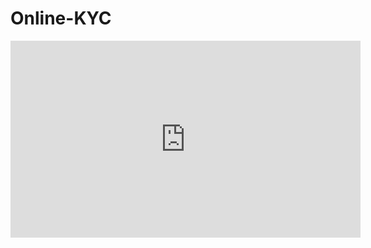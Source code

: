 # Online-KYC
 
<iframe width="560" height="315" src="https://www.youtube.com/embed/If_zLEj_NDg?autoplay=1" frameborder="0" allowfullscreen></iframe>


